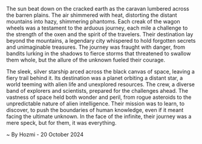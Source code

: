 
The sun beat down on the cracked earth as the caravan lumbered across the barren plains.  The air shimmered with heat, distorting the distant mountains into hazy, shimmering phantoms.  Each creak of the wagon wheels was a testament to the arduous journey, each mile a challenge to the strength of the oxen and the spirit of the travelers.  Their destination lay beyond the mountains, a legendary city whispered to hold forgotten secrets and unimaginable treasures.  The journey was fraught with danger, from bandits lurking in the shadows to fierce storms that threatened to swallow them whole, but the allure of the unknown fueled their courage.

The sleek, silver starship arced across the black canvas of space, leaving a fiery trail behind it.  Its destination was a planet orbiting a distant star, a world teeming with alien life and unexplored resources.  The crew, a diverse band of explorers and scientists, prepared for the challenges ahead.  The vastness of space held both wonder and peril, from rogue asteroids to the unpredictable nature of alien intelligence.  Their mission was to learn, to discover, to push the boundaries of human knowledge, even if it meant facing the ultimate unknown.  In the face of the infinite, their journey was a mere speck, but for them, it was everything. 

~ By Hozmi - 20 October 2024
